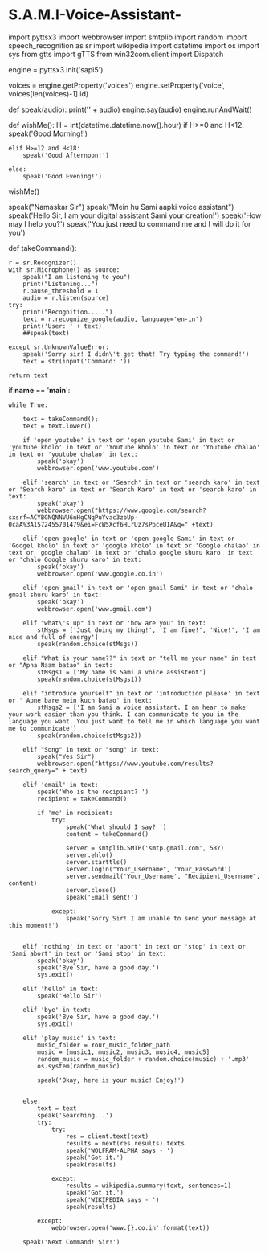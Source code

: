 # S.A.M.I-Voice-Assistant-

import pyttsx3
import webbrowser
import smtplib
import random
import speech_recognition as sr
import wikipedia
import datetime
import os
import sys
from gtts import gTTS
from win32com.client import Dispatch

engine = pyttsx3.init('sapi5')

voices = engine.getProperty('voices')
engine.setProperty('voice', voices[len(voices)-1].id)

def speak(audio):
    print('' + audio)
    engine.say(audio)
    engine.runAndWait()

def wishMe():
    H = int(datetime.datetime.now().hour)
    if H>=0 and H<12:
        speak('Good Morning!')

    elif H>=12 and H<18:
        speak('Good Afternoon!')

    else:
        speak('Good Evening!')

wishMe()

speak("Namaskar Sir")
speak("Mein hu Sami aapki voice assistant")
speak('Hello Sir, I am your digital assistant Sami your creation!')
speak('How may I help you?')
speak('You just need to command me and I will do it for you')


def takeCommand():
   
    r = sr.Recognizer()                                                                                   
    with sr.Microphone() as source:
        speak("I am listening to you")
        print("Listening...") 
        r.pause_threshold = 1
        audio = r.listen(source)
    try:
        print("Recognition.....")
        text = r.recognize_google(audio, language='en-in')
        print('User: ' + text)
        ##speak(text)
        
    except sr.UnknownValueError:
        speak('Sorry sir! I didn\'t get that! Try typing the command!')
        text = str(input('Command: '))

    return text
        

if __name__ == '__main__':

    while True:
    
        text = takeCommand();
        text = text.lower()
        
        if 'open youtube' in text or 'open youtube Sami' in text or 'youtube kholo' in text or 'Youtube kholo' in text or 'Youtube chalao' in text or 'youtube chalao' in text:
            speak('okay')
            webbrowser.open('www.youtube.com')
            
        elif 'search' in text or 'Search' in text or 'search karo' in text or 'Search karo' in text or 'Search Karo' in text or 'search karo' in text:
            speak('okay')
            webbrowser.open("https://www.google.com/search?sxsrf=ACYBGNQNNVU6nHgCNqPuYvac3zbUp-0caA%3A1572455701479&ei=FcW5Xcf6HLrUz7sPpceUIA&q=" +text)

        elif 'open google' in text or 'open google Sami' in text or 'Googel kholo' in text or 'google kholo' in text or 'Google chalao' in text or 'google chalao' in text or 'chalo google shuru karo' in text or 'chalo Google shuru karo' in text:
            speak('okay')
            webbrowser.open('www.google.co.in')

        elif 'open gmail' in text or 'open gmail Sami' in text or 'chalo gmail shuru karo' in text:
            speak('okay')
            webbrowser.open('www.gmail.com')

        elif "what\'s up" in text or 'how are you' in text:
            stMsgs = ['Just doing my thing!', 'I am fine!', 'Nice!', 'I am nice and full of energy']
            speak(random.choice(stMsgs))
        
        elif "What is your name??" in text or "tell me your name" in text or "Apna Naam batao" in text:
            stMsgs1 = ['My name is Sami a voice assistent']
            speak(random.choice(stMsgs1))
            
        elif "introduce yourself" in text or 'introduction please' in text or ' Apne bare mein kuch batao' in text:
            stMsgs2 = ['I am Sami a voice assistant. I am hear to make your work easier than you think. I can communicate to you in the language you want. You just want to tell me in which language you want me to communicate']
            speak(random.choice(stMsgs2))
            
        elif "Song" in text or "song" in text:
            speak("Yes Sir")
            webbrowser.open("https://www.youtube.com/results?search_query=" + text)

        elif 'email' in text:
            speak('Who is the recipient? ')
            recipient = takeCommand()

            if 'me' in recipient:
                try:
                    speak('What should I say? ')
                    content = takeCommand()
        
                    server = smtplib.SMTP('smtp.gmail.com', 587)
                    server.ehlo()
                    server.starttls()
                    server.login("Your_Username", 'Your_Password')
                    server.sendmail('Your_Username', "Recipient_Username", content)
                    server.close()
                    speak('Email sent!')

                except:
                    speak('Sorry Sir! I am unable to send your message at this moment!')


        elif 'nothing' in text or 'abort' in text or 'stop' in text or 'Sami abort' in text or 'Sami stop' in text:
            speak('okay')
            speak('Bye Sir, have a good day.')
            sys.exit()
           
        elif 'hello' in text:
            speak('Hello Sir')

        elif 'bye' in text:
            speak('Bye Sir, have a good day.')
            sys.exit()
                                    
        elif 'play music' in text:
            music_folder = Your_music_folder_path
            music = [music1, music2, music3, music4, music5]
            random_music = music_folder + random.choice(music) + '.mp3'
            os.system(random_music)
                  
            speak('Okay, here is your music! Enjoy!')
            

        else:
            text = text
            speak('Searching...')
            try:
                try:
                    res = client.text(text)
                    results = next(res.results).texts
                    speak('WOLFRAM-ALPHA says - ')
                    speak('Got it.')
                    speak(results)
                    
                except:
                    results = wikipedia.summary(text, sentences=1)
                    speak('Got it.')
                    speak('WIKIPEDIA says - ')
                    speak(results)
        
            except:
                webbrowser.open('www.{}.co.in'.format(text))
        
        speak('Next Command! Sir!')
